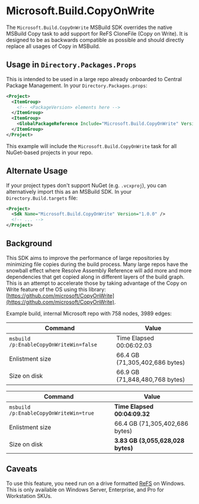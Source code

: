 # Microsoft.Build.CopyOnWrite

The `Microsoft.Build.CopyOnWrite` MSBuild SDK overrides the native MSBuild Copy task to add support for ReFS CloneFile (Copy on Write). It is designed to be as backwards compatible as possible and should directly replace all usages of Copy in MSBuild.

## Usage in `Directory.Packages.Props`
This is intended to be used in a large repo already onboarded to Central Package Management. In your `Directory.Packages.props`:
```xml
<Project>
  <ItemGroup>
    <!-- <PackageVersion> elements here -->
  </ItemGroup>
  <ItemGroup>
    <GlobalPackageReference Include="Microsoft.Build.CopyOnWrite" Version="1.0.0" />
  </ItemGroup>
</Project>
```
This example will include the `Microsoft.Build.CopyOnWrite` task for all NuGet-based projects in your repo.

## Alternate Usage
If your project types don't support NuGet (e.g. `.vcxproj`), you can alternatively import this as an MSBuild SDK. In your `Directory.Build.targets` file:
```xml
<Project>
  <Sdk Name="Microsoft.Build.CopyOnWrite" Version="1.0.0" />
  <!-- ... -->
</Project>
```

## Background
This SDK aims to improve the performance of large repositories by minimizing file copies during the build process. Many large repos have the snowball effect where Resolve Assembly Reference will add more and more dependencies that get copied along in different layers of the build graph. This is an attempt to accelerate those by taking advantage of the Copy on Write feature of the OS using this library: [https://github.com/microsoft/CopyOnWrite](https://github.com/microsoft/CopyOnWrite).

Example build, internal Microsoft repo with 758 nodes, 3989 edges:

Command | Value
---|---
`msbuild /p:EnableCopyOnWriteWin=false`| Time Elapsed 00:06:02.03
Enlistment size| 66.4 GB (71,305,402,686 bytes)
Size on disk| 66.9 GB (71,848,480,768 bytes)

Command | Value
---|---
`msbuild /p:EnableCopyOnWriteWin=true` | **Time Elapsed 00:04:09.32**
Enlistment size| 66.4 GB (71,305,402,686 bytes)
Size on disk| **3.83 GB (3,055,628,028 bytes)**

## Caveats
To use this feature, you need run on a drive formatted [ReFS](https://learn.microsoft.com/en-us/windows-server/storage/refs/refs-overview) on Windows. This is only available on Windows Server, Enterprise, and Pro for Workstation SKUs.